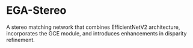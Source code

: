 # EGA-Stereo
A stereo matching network that combines EfficientNetV2 architecture, incorporates the GCE module, and introduces enhancements in disparity refinement.
